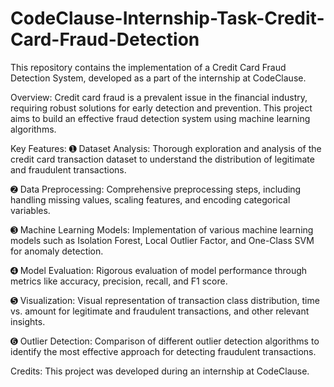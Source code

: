 # CodeClause-Internship-Task-Credit-Card-Fraud-Detection
This repository contains the implementation of a Credit Card Fraud Detection System, developed as a part of the internship at CodeClause.


Overview:
Credit card fraud is a prevalent issue in the financial industry, requiring robust solutions for early detection and prevention. This project aims to build an effective fraud detection system using machine learning algorithms.


Key Features:
➊ Dataset Analysis: Thorough exploration and analysis of the credit card transaction dataset to understand the distribution of legitimate and fraudulent transactions.

➋ Data Preprocessing: Comprehensive preprocessing steps, including handling missing values, scaling features, and encoding categorical variables.

➌ Machine Learning Models: Implementation of various machine learning models such as Isolation Forest, Local Outlier Factor, and One-Class SVM for anomaly detection.

➍ Model Evaluation: Rigorous evaluation of model performance through metrics like accuracy, precision, recall, and F1 score.

➎ Visualization: Visual representation of transaction class distribution, time vs. amount for legitimate and fraudulent transactions, and other relevant insights.

➏ Outlier Detection: Comparison of different outlier detection algorithms to identify the most effective approach for detecting fraudulent transactions.


Credits:
This project was developed during an internship at CodeClause. 
